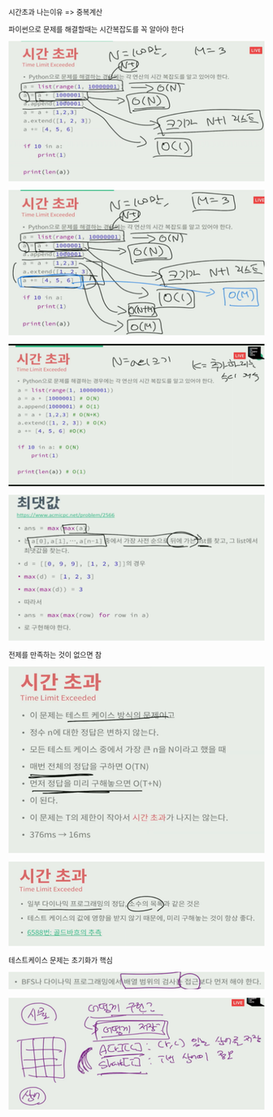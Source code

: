 시간초과 나는이유 => 중복계산

파이썬으로 문제를 해결할때는 시간복잡도를 꼭 알아야 한다

![image-20210330161956905](백준특강.assets/image-20210330161956905.png)

![image-20210330162146583](백준특강.assets/image-20210330162146583.png)

![image-20210330162330387](백준특강.assets/image-20210330162330387.png)

![image-20210330163002489](백준특강.assets/image-20210330163002489.png)



전제를 만족하는 것이 없으면 참





![image-20210330164653794](백준특강.assets/image-20210330164653794.png)

![image-20210330164729485](백준특강.assets/image-20210330164729485.png)



테스트케이스 문제는 초기화가 핵심

![image-20210330172933980](백준특강.assets/image-20210330172933980.png)





![image-20210330174536077](백준특강.assets/image-20210330174536077.png)